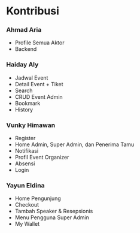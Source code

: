# Kontribusi

### Ahmad Aria

- Profile Semua Aktor
- Backend

### Haiday Aly

- Jadwal Event
- Detail Event + Tiket
- Search
- CRUD Event Admin
- Bookmark
- History

### Vunky Himawan

- Register
- Home Admin, Super Admin, dan Penerima Tamu
- Notifikasi
- Profil Event Organizer
- Absensi
- Login

### Yayun Eldina

- Home Pengunjung
- Checkout
- Tambah Speaker & Resepsionis
- Menu Pengguna Super Admin
- My Wallet
